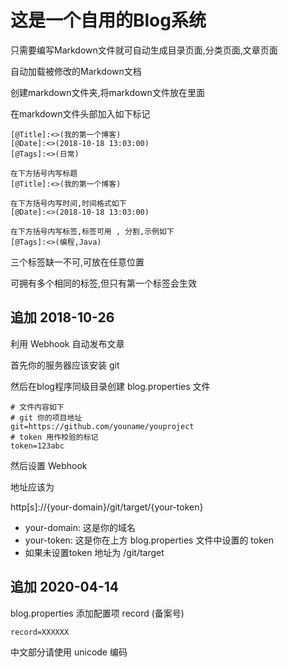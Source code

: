 # 这是一个自用的Blog系统
只需要编写Markdown文件就可自动生成目录页面,分类页面,文章页面

自动加载被修改的Markdown文档

创建markdown文件夹,将markdown文件放在里面

在markdown文件头部加入如下标记

```
[@Title]:<>(我的第一个博客)
[@Date]:<>(2018-10-18 13:03:00)
[@Tags]:<>(日常)
```

```
在下方括号内写标题
[@Title]:<>(我的第一个博客)
```

```
在下方括号内写时间,时间格式如下
[@Date]:<>(2018-10-18 13:03:00)
```

```
在下方括号内写标签,标签可用 , 分割,示例如下
[@Tags]:<>(编程,Java)
```

三个标签缺一不可,可放在任意位置

可拥有多个相同的标签,但只有第一个标签会生效

## 追加 2018-10-26

利用 Webhook 自动发布文章

首先你的服务器应该安装 git

然后在blog程序同级目录创建 blog.properties 文件

```
# 文件内容如下
# git 你的项目地址
git=https://github.com/youname/youproject
# token 用作校验的标记
token=123abc
```

然后设置 Webhook

地址应该为

http\[s]://{your-domain}/git/target/{your-token}

* your-domain: 这是你的域名
* your-token: 这是你在上方 blog.properties 文件中设置的 token
* 如果未设置token 地址为 /git/target

## 追加 2020-04-14

blog.properties 添加配置项 record (备案号)

```
record=XXXXXX
```

中文部分请使用 unicode 编码
